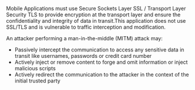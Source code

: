 Mobile Applications must use Secure Sockets Layer SSL / Transport Layer Security TLS to provide encryption at the transport layer and ensure the confidentiality and integrity of data in transit.This application does not use SSL/TLS and is vulnerable to traffic interception and modification.

An attacker performing a man-in-the-middle (MITM) attack may:

*   Passively intercept the communication to access any sensitive data in transit like usernames, passwords or credit card number
*   Actively inject or remove content to forge and omit information or inject malicious scripts
*   Actively redirect the communication to the attacker in the context of the initial trusted party